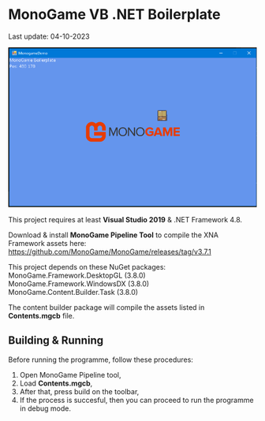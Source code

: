 # MonoGame VB .NET Boilerplate

Last update: 04-10-2023

![preview](./preview.png)

This project requires at least **Visual Studio 2019** & .NET Framework 4.8.

Download & install **MonoGame Pipeline Tool** to compile the XNA Framework assets here: https://github.com/MonoGame/MonoGame/releases/tag/v3.7.1

This project depends on these NuGet packages:
MonoGame.Framework.DesktopGL (3.8.0)
MonoGame.Framework.WindowsDX (3.8.0)
MonoGame.Content.Builder.Task (3.8.0)

The content builder package will compile the assets listed in **Contents.mgcb** file.


## Building & Running

Before running the programme, follow these procedures:

1. Open MonoGame Pipeline tool,
2. Load **Contents.mgcb**,
3. After that, press build on the toolbar,
4. If the process is succesful, then you can proceed to run the programme in debug mode.
